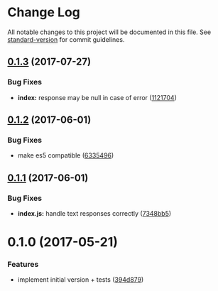 # Change Log

All notable changes to this project will be documented in this file. See [standard-version](https://github.com/conventional-changelog/standard-version) for commit guidelines.

<a name="0.1.3"></a>
## [0.1.3](https://github.com/Kriegslustig/orq-superagent/compare/v0.1.2...v0.1.3) (2017-07-27)


### Bug Fixes

* **index:** response may be null in case of error ([1121704](https://github.com/Kriegslustig/orq-superagent/commit/1121704))



<a name="0.1.2"></a>
## [0.1.2](https://github.com/Kriegslustig/orq-superagent/compare/v0.1.1...v0.1.2) (2017-06-01)


### Bug Fixes

* make es5 compatible ([6335496](https://github.com/Kriegslustig/orq-superagent/commit/6335496))



<a name="0.1.1"></a>
## [0.1.1](https://github.com/Kriegslustig/orq-superagent/compare/v0.1.0...v0.1.1) (2017-06-01)


### Bug Fixes

* **index.js:** handle text responses correctly ([7348bb5](https://github.com/Kriegslustig/orq-superagent/commit/7348bb5))



<a name="0.1.0"></a>
# 0.1.0 (2017-05-21)


### Features

* implement initial version + tests ([394d879](https://github.com/Kriegslustig/orq-superagent/commit/394d879))
